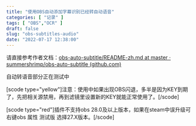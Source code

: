 ```yaml
---
title: "使用OBS自动添加字幕识别已经转自动语音"
categories: [ "记录" ]
tags: [ "OBS","OCR" ]
draft: false
slug: "obs-subtitles-audio"
date: "2022-07-17 12:38:00"
---
```


请直接参考作者文档：[obs-auto-subtitle/README-zh.md at master · summershrimp/obs-auto-subtitle (github.com)](https://github.com/summershrimp/obs-auto-subtitle/blob/master/README-zh.md)

自动转语音部分正在测试中

[scode type="yellow"]注意：使用中如果出现OBS闪退，多半是因为KEY到期了，先把相关源禁用，再到滤镜里设置新的KEY就能正常使用了。[/scode]

[scode type="red"]插件不支持obs 28.0及以上版本，如果在steam中误升级可右键obs 属性 测试版 选择27.X版本。[/scode]